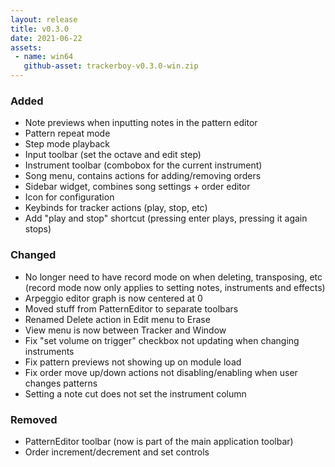 ```yaml
---
layout: release
title: v0.3.0
date: 2021-06-22
assets:
 - name: win64
   github-asset: trackerboy-v0.3.0-win.zip
---
```

### Added
 - Note previews when inputting notes in the pattern editor
 - Pattern repeat mode
 - Step mode playback
 - Input toolbar (set the octave and edit step)
 - Instrument toolbar (combobox for the current instrument)
 - Song menu, contains actions for adding/removing orders
 - Sidebar widget, combines song settings + order editor
 - Icon for configuration
 - Keybinds for tracker actions (play, stop, etc)
 - Add "play and stop" shortcut (pressing enter plays, pressing it again stops)

### Changed
 - No longer need to have record mode on when deleting, transposing, etc
   (record mode now only applies to setting notes, instruments and effects)
 - Arpeggio editor graph is now centered at 0
 - Moved stuff from PatternEditor to separate toolbars
 - Renamed Delete action in Edit menu to Erase
 - View menu is now between Tracker and Window
 - Fix "set volume on trigger" checkbox not updating when changing instruments
 - Fix pattern previews not showing up on module load
 - Fix order move up/down actions not disabling/enabling when user changes patterns
 - Setting a note cut does not set the instrument column

### Removed
 - PatternEditor toolbar (now is part of the main application toolbar)
 - Order increment/decrement and set controls


